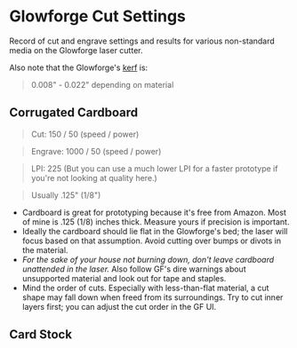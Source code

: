# Glowforge Cut Settings
Record of cut and engrave settings and results for various non-standard media on the Glowforge laser cutter.

Also note that the Glowforge's [kerf](https://community.glowforge.com/t/what-is-the-cut-width-of-the-laser/220/6) is:

> 0.008" - 0.022" depending on material

## Corrugated Cardboard

> Cut: 150 / 50 (speed / power)
 
> Engrave: 1000 / 50 (speed / power)

> LPI: 225 (But you can use a much lower LPI for a faster prototype if you're not looking at quality here.)
 
> Usually .125" (1/8")

 * Cardboard is great for prototyping because it's free from Amazon. Most of mine is .125 (1/8) inches thick. Measure yours if precision is important. 
 * Ideally the cardboard should lie flat in the Glowforge's bed; the laser will focus based on that assumption. Avoid cutting over bumps or divots in the material. 
 * <em>For the sake of your house not burning down, don't leave cardboard unattended in the laser.</em> Also follow GF's dire warnings about unsupported material and look out for tape and staples.
 * Mind the order of cuts. Especially with less-than-flat material, a cut shape may fall down when freed from its surroundings. Try to cut inner layers first; you can adjust the cut order in the GF UI.

## Card Stock

